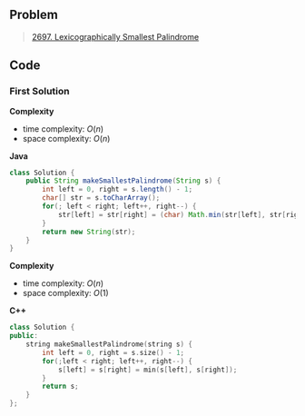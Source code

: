 ## Problem

> [2697. Lexicographically Smallest Palindrome](https://leetcode.cn/problems/lexicographically-smallest-palindrome/)

## Code

### First Solution

**Complexity**

- time complexity: $O(n)$
- space complexity: $O(n)$

**Java**

```java
class Solution {
    public String makeSmallestPalindrome(String s) {
        int left = 0, right = s.length() - 1;
        char[] str = s.toCharArray();
        for(; left < right; left++, right--) {
            str[left] = str[right] = (char) Math.min(str[left], str[right]);
        }
        return new String(str);
    }
}
```

**Complexity**

- time complexity: $O(n)$
- space complexity: $O(1)$

**C++**

```c++
class Solution {
public:
    string makeSmallestPalindrome(string s) {
        int left = 0, right = s.size() - 1;
        for(;left < right; left++, right--) {
            s[left] = s[right] = min(s[left], s[right]);
        }
        return s;
    }
};
```